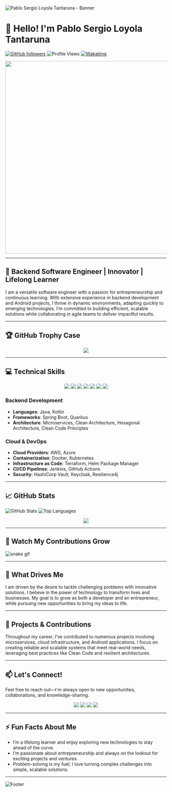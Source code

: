 ![Pablo Sergio Loyola Tantaruna - Banner](https://img.shields.io/badge/Backend%20Engineer-Creative%20Entrepreneur-orange?style=for-the-badge&logo=java&logoColor=white)

# 👋 Hello! I'm **Pablo Sergio Loyola Tantaruna**
[![GitHub followers](https://img.shields.io/github/followers/Pablo-Loyola-Tantaruna?style=social)](https://github.com/Pablo-Loyola-Tantaruna)
![Profile Views](https://komarev.com/ghpvc/?username=Pablo-Loyola-Tantaruna&color=blueviolet)
[![Wakatime](https://wakatime.com/badge/user/your-wakatime-username.svg)](https://wakatime.com/@your-wakatime-username)

<p align="center">
  <img src="https://media.giphy.com/media/qgQUggAC3Pfv687qPC/giphy.gif" width="600" />
</p>

---

## 🚀 **Backend Software Engineer | Innovator | Lifelong Learner**

I am a versatile software engineer with a passion for entrepreneurship and continuous learning. With extensive experience in backend development and Android projects, I thrive in dynamic environments, adapting quickly to emerging technologies. I’m committed to building efficient, scalable solutions while collaborating in agile teams to deliver impactful results.

---

## 🏆 **GitHub Trophy Case**

<p align="center">
  <img src="https://github-profile-trophy.vercel.app/?username=Pablo-Loyola-Tantaruna&theme=onedark&row=1&column=6" />
</p>

---

## 💻 **Technical Skills**
<p align="center">
  <img src="https://img.shields.io/badge/Java-ED8B00?style=for-the-badge&logo=java&logoColor=white" />
  <img src="https://img.shields.io/badge/Kotlin-0095D5?style=for-the-badge&logo=kotlin&logoColor=white" />
  <img src="https://img.shields.io/badge/Spring%20Boot-6DB33F?style=for-the-badge&logo=spring&logoColor=white" />
  <img src="https://img.shields.io/badge/Azure-316CF7?style=for-the-badge&logo=azure&logoColor=white" />
  <img src="https://img.shields.io/badge/AWS-232F3E?style=for-the-badge&logo=amazon-aws&logoColor=white" />
  <img src="https://img.shields.io/badge/Docker-2496ED?style=for-the-badge&logo=docker&logoColor=white" />
  <img src="https://img.shields.io/badge/Kubernetes-326CE5?style=for-the-badge&logo=kubernetes&logoColor=white" />
</p>

### **Backend Development**
- **Languages**: Java, Kotlin
- **Frameworks**: Spring Boot, Quarkus
- **Architecture**: Microservices, Clean Architecture, Hexagonal Architecture, Clean Code Principles

### **Cloud & DevOps**
- **Cloud Providers**: AWS, Azure
- **Containerization**: Docker, Kubernetes
- **Infrastructure as Code**: Terraform, Helm Package Manager
- **CI/CD Pipelines**: Jenkins, GitHub Actions
- **Security**: HashiCorp Vault, Keycloak, Resilience4j

---

## 📈 **GitHub Stats**
![GitHub Stats](https://github-readme-stats.vercel.app/api?username=Pablo-Loyola-Tantaruna&show_icons=true&theme=radical)
![Top Languages](https://github-readme-stats.vercel.app/api/top-langs/?username=Pablo-Loyola-Tantaruna&layout=compact&theme=radical)

<p align="center">
  <img src="https://github-readme-streak-stats.herokuapp.com/?user=Pablo-Loyola-Tantaruna&theme=radical" />
</p>

---

## 🐍 **Watch My Contributions Grow**
![snake gif](https://github.com/Pablo-Loyola-Tantaruna/Pablo-Loyola-Tantaruna/blob/output/github-contribution-grid-snake.svg)

---

## 🌱 **What Drives Me**

I am driven by the desire to tackle challenging problems with innovative solutions. I believe in the power of technology to transform lives and businesses. My goal is to grow as both a developer and an entrepreneur, while pursuing new opportunities to bring my ideas to life.

---

## 🎯 **Projects & Contributions**

Throughout my career, I’ve contributed to numerous projects involving microservices, cloud infrastructure, and Android applications. I focus on creating reliable and scalable systems that meet real-world needs, leveraging best practices like Clean Code and resilient architectures.

---

## 📫 **Let's Connect!**

Feel free to reach out—I'm always open to new opportunities, collaborations, and knowledge-sharing.

<p align="center">
  <a href="https://github.com/Pablo-Loyola-Tantaruna"><img src="https://img.shields.io/badge/GitHub-%2312100E.svg?style=for-the-badge&logo=github&logoColor=white" /></a>
  <a href="https://linkedin.com/in/your-profile"><img src="https://img.shields.io/badge/LinkedIn-%230077B5.svg?style=for-the-badge&logo=linkedin&logoColor=white" /></a>
  <a href="mailto:pabloloyolat@gmail.com"><img src="https://img.shields.io/badge/Gmail-D14836?style=for-the-badge&logo=gmail&logoColor=white" /></a>
  <a href="mailto:sergio_23_loyola@hotmail.com"><img src="https://img.shields.io/badge/Outlook-0078D4?style=for-the-badge&logo=microsoft-outlook&logoColor=white" /></a>
</p>

---

## ⚡ **Fun Facts About Me**
- I’m a lifelong learner and enjoy exploring new technologies to stay ahead of the curve.
- I’m passionate about entrepreneurship and always on the lookout for exciting projects and ventures.
- Problem-solving is my fuel; I love turning complex challenges into simple, scalable solutions.

---

![Footer](https://img.shields.io/badge/Love%20to%20learn%20new%20things-orange?style=for-the-badge)
